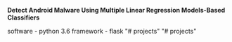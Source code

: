 **Detect Android Malware Using Multiple Linear Regression Models-Based Classifiers**

software - python 3.6
framework - flask
"# projects" 
"# projects" 
